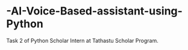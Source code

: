 # -AI-Voice-Based-assistant-using-Python
Task 2 of Python Scholar Intern at Tathastu Scholar Program.
